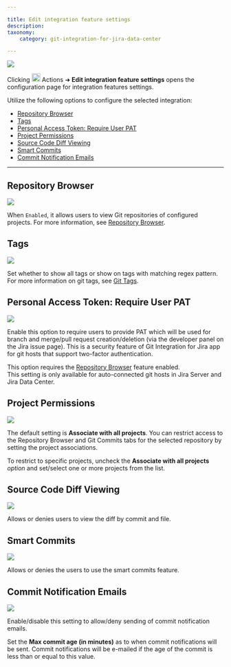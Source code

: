 ```yaml
---

title: Edit integration feature settings
description:
taxonomy:
    category: git-integration-for-jira-data-center

---
```


![](https://bigbrassband.atlassian.net/wiki/download/thumbnails/1930397576/gitcfg-actions-edit-feature-conn-cfg.png?version=1&modificationDate=1630642846599&cacheVersion=1&api=v2&width=680&height=213)

Clicking <img src='https://pf-emoji-service--cdn.us-east-1.prod.public.atl-paas.net/standard/a51a7674-8d5d-4495-a2d2-a67c090f5c3b/32x32/2699.png' width=20 height=20 /> Actions ➜ **Edit integration feature settings** opens the configuration page for integration features settings.

Utilize the following options to configure the selected integration:

- [Repository Browser](#repository-browser)
- [Tags](#tags)
- [Personal Access Token: Require User PAT](#personal-access-token-require-user-pat)
- [Project Permissions](#project-permissions)
- [Source Code Diff Viewing](#source-code-diff-viewing)
- [Smart Commits](#smart-commits)
- [Commit Notification Emails](#commit-notification-emails)

* * *

## Repository Browser

![](https://bigbrassband.atlassian.net/wiki/download/thumbnails/1930397576/gitserver-edit-repocfg-repovw.png?version=1&modificationDate=1630642846839&cacheVersion=1&api=v2&width=680&height=65)

When `Enabled`, it allows users to view Git repositories of configured projects. For more information, see [Repository Browser](/git-integration-for-jira-self-managed/Repository-Browser).

## Tags

![](https://bigbrassband.atlassian.net/wiki/download/thumbnails/1930397576/gitserver-edit-features-tags.png?version=1&modificationDate=1630642847074&cacheVersion=1&api=v2&width=680&height=150)

Set whether to show all tags or show on tags with matching regex pattern. For more information on git tags, see [Git Tags](/git-integration-for-jira-self-managed/Git-tags).

## Personal Access Token: Require User PAT

![](https://bigbrassband.atlassian.net/wiki/download/thumbnails/1930397576/gitserver-edit-features-pat-reqpat.png?version=1&modificationDate=1630642847309&cacheVersion=1&api=v2&width=680&height=61)

Enable this option to require users to provide PAT which will be used for branch and merge/pull request creation/deletion (via the developer panel on the Jira issue page). This is a security feature of Git Integration for Jira app for git hosts that support two-factor authentication.

<div class="bbb-callout bbb--alert">
    <div class="irow">
    <div class="ilogobox">
        <span class="logoimg"></span>
    </div>
    <div class="imsgbox">
        This option requires the <a href='/git-integration-for-jira-self-managed/Repository-Browser/'>Repository Browser</a> feature enabled.
    </div>
    </div>
</div>

<div class="bbb-callout bbb--info">
    <div class="irow">
    <div class="ilogobox">
        <span class="logoimg"></span>
    </div>
    <div class="imsgbox">
        This setting is only available for auto-connected git hosts in Jira Server and Jira Data Center.
    </div>
    </div>
</div>

## Project Permissions

![](https://bigbrassband.atlassian.net/wiki/download/thumbnails/1930397576/gitserver-edit-feature-cfg-proj-acls.png?version=1&modificationDate=1639568670798&cacheVersion=1&api=v2&width=680&height=155)

The default setting is **Associate with all projects**. You can restrict access to the Repository Browser and Git Commits tabs for the selected repository by setting the project associations.

To restrict to specific projects, uncheck the **Associate with all projects** _option_ and set/select one or more projects from the list.

## Source Code Diff Viewing

![](https://bigbrassband.atlassian.net/wiki/download/thumbnails/1930397576/gitserver-edit-features-src-code-diffvw.png?version=1&modificationDate=1630642847773&cacheVersion=1&api=v2&width=680&height=64)

Allows or denies users to view the diff by commit and file.

## Smart Commits

![](https://bigbrassband.atlassian.net/wiki/download/thumbnails/1930397576/gitserver-edit-features-smartcommits.png?version=1&modificationDate=1630642848019&cacheVersion=1&api=v2&width=680&height=82)

Allows or denies the users to use the smart commits feature.

## Commit Notification Emails

![](https://bigbrassband.atlassian.net/wiki/download/thumbnails/1930397576/gitserver-edit-features-commit-notif-emails.png?version=1&modificationDate=1630642848253&cacheVersion=1&api=v2&width=680&height=116)

Enable/disable this setting to allow/deny sending of commit notification emails.

Set the **Max commit age (in minutes)** as to when commit notifications will be sent. Commit notifications will be e-mailed if the age of the commit is less than or equal to this value.

